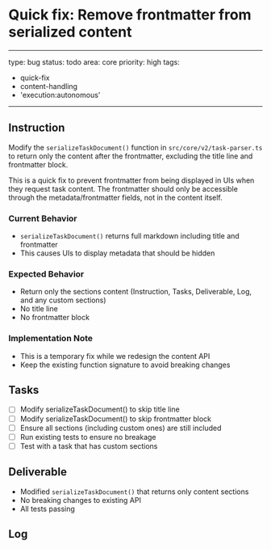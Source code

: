 # Quick fix: Remove frontmatter from serialized content

---
type: bug
status: todo
area: core
priority: high
tags:
  - quick-fix
  - content-handling
  - 'execution:autonomous'
---


## Instruction
Modify the `serializeTaskDocument()` function in `src/core/v2/task-parser.ts` to return only the content after the frontmatter, excluding the title line and frontmatter block.

This is a quick fix to prevent frontmatter from being displayed in UIs when they request task content. The frontmatter should only be accessible through the metadata/frontmatter fields, not in the content itself.

### Current Behavior
- `serializeTaskDocument()` returns full markdown including title and frontmatter
- This causes UIs to display metadata that should be hidden

### Expected Behavior
- Return only the sections content (Instruction, Tasks, Deliverable, Log, and any custom sections)
- No title line
- No frontmatter block

### Implementation Note
- This is a temporary fix while we redesign the content API
- Keep the existing function signature to avoid breaking changes

## Tasks
- [ ] Modify serializeTaskDocument() to skip title line
- [ ] Modify serializeTaskDocument() to skip frontmatter block
- [ ] Ensure all sections (including custom ones) are still included
- [ ] Run existing tests to ensure no breakage
- [ ] Test with a task that has custom sections

## Deliverable
- Modified `serializeTaskDocument()` that returns only content sections
- No breaking changes to existing API
- All tests passing

## Log
